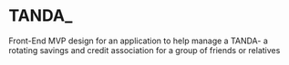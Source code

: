 # TANDA_
Front-End MVP design for an application to help manage a TANDA-  a rotating savings and credit association for a group of friends or relatives
